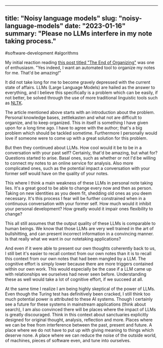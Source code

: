 
---
title: "Noisy language models"
slug: "noisy-language-models"
date: "2023-01-16"
summary: "Please no LLMs interfere in my note taking process."
---

#software-development #algorithms

My initial reaction reading [this post titled "The End of Organizing"](https://every.to/superorganizers/the-end-of-organizing) was one of enthusiasm. "Yes indeed, I want an automated tool to organize my notes for me. That'd be amazing!"

It did not take long for me to become gravely depressed with the current state of affairs. LLMs (Large Language Models) are hailed as the answer to everything, and I believe this specifically is a problem which can be easily, if not better, be solved through the use of more traditional linguistic tools such as [NLTK](https://www.nltk.org/book/ch05.html). 

The article mentioned above starts with an introduction about the problem. Personal knowledge bases, zettlekasten and what not are difficult to organize, and to keep organized. This in itself is something I have given upon for a long time ago. I have to agree with the author; that's a big problem which should be tackled sometime. Furthermore I personally would love if someone were to come up with a great solution for this problem.

But then they continued about LLMs. How cool would it be to be in a conversation with your past self? Certainly, that'd be amazing, but what for? Questions started to arise. Basal ones, such as whether or not I'd be willing to connect my notes to an online service for analysis. Also more complicated ones, such as the potential impact a conversation with your former self would have on the quality of your notes.

This where I think a main weakness of these LLMs in personal note taking lies. It's a great good to be able to change every now and then as person. Taking on new identities as you deem fit, shedding old ones as you deem necessary. It's this process I fear will be further constrained when in a continuous conversation with your former self. How much would it inhibit your personal development? How greatly would it impair ones flexibility to change?

This all still assumes that the output quality of these LLMs is comparable to human beings. We know that those LLMs are very well trained in the art of bullshitting, and can present incorrect information in a convincing manner. Is that really what we want in our notetaking applications?

And even if it were able to present our own thoughts coherently back to us, I still bet it's easier to recall context from our own notes than it is to recall this context from our own notes that had been mangled by a LLM. The cognitive effort is simply lower because there are more triggers contained within our own work. This would especially be the case if a LLM came up with relationships we ourselves had never seen before. Understanding these as well would take a lot of cognitive effort, if we succeed at all.

At the same time I realize I am being highly skeptical of the power of LLMs. Even though the Turing test has definitively been cracked, I still think too much potential power is attributed to these AI systems. Though I certainly see a future for these systems in mainstream applications (think about search), I am also convinced there will be places where the impact of LLMs is greatly discouraged. Think in this context about sanctuaries explicitly designed for original thought, analysis, reflection and more. Places where we can be free from interference between the past, present and future. A place where we do not have to put up with giving meaning to things which deserve none. A place where we can reduce the noise of the outside world, of machines, pieces of software even, and tune into ourselves.
